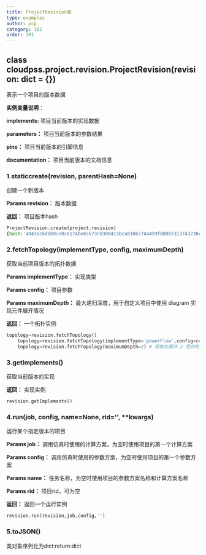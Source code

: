 ```yaml
---
title: ProjectRevision类
type: examples
author: pcp
category: 101
order: 101
---
```


## class cloudpss.project.revision.ProjectRevision(revision: dict = {})
表示一个项目的版本数据

**实例变量说明**：

**implements:** 项目当前版本的实现数据

**parameters：** 项目当前版本的参数结果

**pins：** 项目当前版本的引脚信息

**documentation：** 项目当前版本的文档信息

### 1.staticcreate(revision, parentHash=None)
创建一个新版本

**Params revision：**  版本数据

**返回：**  项目版本hash
```python
ProjectRevision.create(project.revision)
{hash:'4043acbddb9ce0c6174be65573c0380415bc48186c74a459f88865313743230c'}
```

### 2.fetchTopology(implementType, config, maximumDepth)
获取当前项目版本的拓扑数据

**Params implementType：**  实现类型

**Params config：**  项目参数

**Params maximumDepth：**  最大递归深度，用于自定义项目中使用 diagram 实现元件展开情况

**返回：**  一个拓扑实例

```python
topology=revision.fetchTopology()
    topology=revision.fetchTopology(implementType='powerFlow',config=config) # 获取潮流实现的拓扑数据
    topology=revision.fetchTopology(maximumDepth=2) # 获取仅展开 2 层的拓扑数据
```

### 3.getImplements()
获取当前版本的实现

**返回：**  实现实例
```python
revision.getImplements()
```

### 4.run(job, config, name=None, rid='', **kwargs)
运行某个指定版本的项目

**Params job：**  调用仿真时使用的计算方案，为空时使用项目的第一个计算方案

**Params config：**  调用仿真时使用的参数方案，为空时使用项目的第一个参数方案

**Params name：**  任务名称，为空时使用项目的参数方案名称和计算方案名称

**Params rid：**  项目rid，可为空

**返回：**  返回一个运行实例

```python
revision.run(revision,job,config,'')
```

### 5.toJSON()
类对象序列化为dict:return:dict
